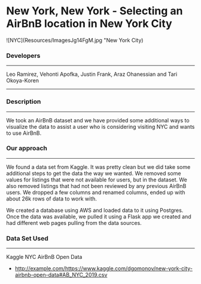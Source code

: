 # New York, New York - Selecting an AirBnB location in New York City
![NYC](Resources/ImagesJg14FgM.jpg "New York City)

### Developers
***
Leo Ramirez, Vehonti Apofka, Justin Frank, Araz Ohanessian and Tari Okoya-Koren
***
### Description
***
We took an AirBnB dataset and we have provided some additional ways to visualize the data to assist a user who is considering visiting NYC and wants to use AirBnB.

### Our approach
***
We found a data set from Kaggle.  It was pretty clean but we did take some additional steps to get the data the way we wanted.  We removed some values for listings that were not available for users, but in the dataset. We also removed listings that had not been reviewed by any previous AirBnB users. We dropped a few columns and renamed columns, ended up with about 26k rows of data to work with.  

We created a database using AWS and loaded data to it using Postgres.  Once the data was available, we pulled it using a Flask app we created and had different web pages pulling from the data sources.

### Data Set Used
***
Kaggle NYC AirBnB Open Data
* http://example.com/https://www.kaggle.com/dgomonov/new-york-city-airbnb-open-data#AB_NYC_2019.csv
